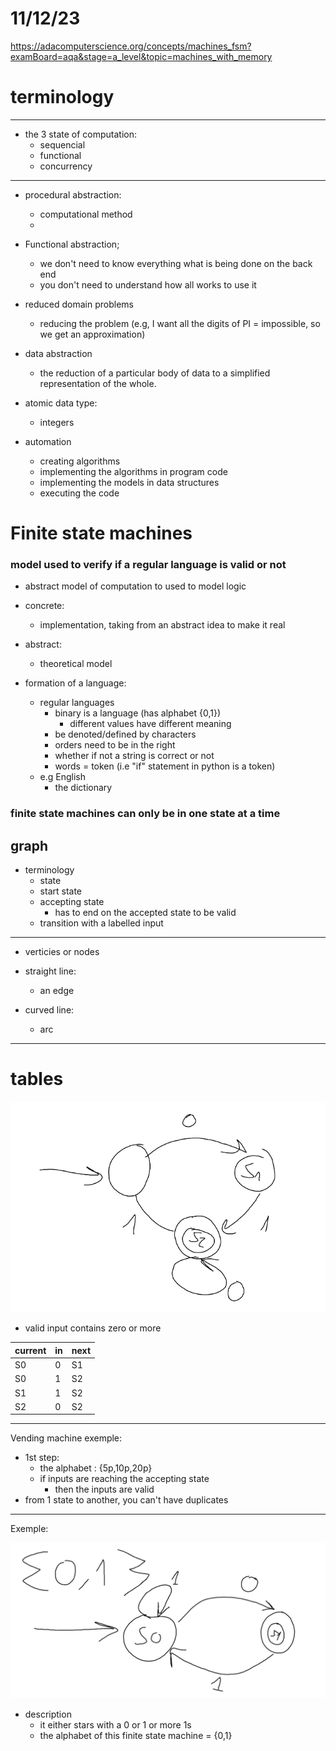 
# 11/12/23

https://adacomputerscience.org/concepts/machines_fsm?examBoard=aqa&stage=a_level&topic=machines_with_memory

# terminology

---

- the 3 state of computation:
    - sequencial
    - functional
    - concurrency

---

- procedural abstraction:
    - computational method
    - 

- Functional abstraction;
    - we don't need to know everything what is being done on the back end
    - you don't need to understand how all works to use it

- reduced domain problems
    - reducing the problem (e.g, I want all the digits of PI = impossible, so we get an approximation)

- data abstraction
    - the reduction of a particular body of data to a simplified representation of the whole.

- atomic data type:
    - integers

- automation
    - creating algorithms
    - implementing the algorithms in program code
    - implementing the models in data structures
    - executing the code

# Finite state machines

### model used to verify if a regular language is valid or not

- abstract model of computation to used to model logic
- concrete:
    - implementation, taking from an abstract idea to make it real 
- abstract:
    - theoretical model

- formation of a language:
    - regular languages
        - binary is a language (has alphabet {0,1})
            - different values have different meaning
        - be denoted/defined by characters
        - orders need to be in the right
        - whether if not a string is correct or not
        - words = token (i.e "if" statement in python is a token)
    - e.g English
        - the dictionary
        

### finite state machines can only be in one state at a time

## graph

- terminology
    - state
    - start state
    - accepting state
        - has to end on the accepted state to be valid
    - transition with a labelled input

---

- verticies or nodes

- straight line:
    - an edge
- curved line:
    - arc

---

# tables

![tables](img/exemple.png)

- valid input contains zero or more

|current|in|next|
|-|-|-|
|S0|0|S1|
|S0|1|S2|
|S1|1|S2|
|S2|0|S2|

---

Vending machine exemple:

- 1st step:
    - the alphabet : {5p,10p,20p}
    - if inputs are reaching the accepting state
        - then the inputs are valid
- from 1 state to another, you can't have duplicates

---

Exemple:

![statemachines](img/statemachines.png)

- description
    - it either stars with a 0 or 1 or more 1s
    - the alphabet of this finite state machine = {0,1}